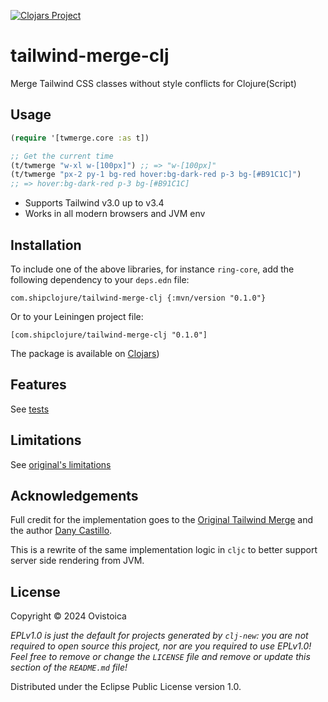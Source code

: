 [![Clojars Project](https://img.shields.io/clojars/v/com.shipclojure/tailwind-merge-clj.svg)](https://clojars.org/com.shipclojure/tailwind-merge-clj)
# tailwind-merge-clj

Merge Tailwind CSS classes without style conflicts for Clojure(Script)

## Usage
```clojure
(require '[twmerge.core :as t])

;; Get the current time
(t/twmerge "w-xl w-[100px]") ;; => "w-[100px]"
(t/twmerge "px-2 py-1 bg-red hover:bg-dark-red p-3 bg-[#B91C1C]")
;; => hover:bg-dark-red p-3 bg-[#B91C1C]

```

-   Supports Tailwind v3.0 up to v3.4
-   Works in all modern browsers and JVM env

## Installation

To include one of the above libraries, for instance `ring-core`, add
the following dependency to your `deps.edn` file:

    com.shipclojure/tailwind-merge-clj {:mvn/version "0.1.0"}

Or to your Leiningen project file:

    [com.shipclojure/tailwind-merge-clj "0.1.0"]

The package is available on [Clojars](https://clojars.org/com.shipclojure/tailwind-merge-clj))

## Features

See [tests](./test/twmerge/core_test.cljc)

## Limitations

See [original's limitations](https://github.com/dcastil/tailwind-merge/blob/v2.5.2/docs/limitations.md)

## Acknowledgements

Full credit for the implementation goes to the [Original Tailwind Merge](https://github.com/dcastil/tailwind-merge) and the author [Dany Castillo](https://github.com/dcastil/tailwind-merge).

This is a rewrite of the same implementation logic in `cljc` to better support server side rendering from JVM.

## License

Copyright © 2024 Ovistoica

_EPLv1.0 is just the default for projects generated by `clj-new`: you are not_
_required to open source this project, nor are you required to use EPLv1.0!_
_Feel free to remove or change the `LICENSE` file and remove or update this_
_section of the `README.md` file!_

Distributed under the Eclipse Public License version 1.0.
